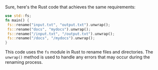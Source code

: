 Sure, here's the Rust code that achieves the same requirements:
```rust
use std::fs;
fn main() {
 fs::rename("input.txt", "output.txt").unwrap();
 fs::rename("docs", "mydocs").unwrap();
 fs::rename("/input.txt", "/output.txt").unwrap();
 fs::rename("/docs", "/mydocs").unwrap();
}
```
This code uses the `fs` module in Rust to rename files and directories. The `unwrap()` method is used to handle any errors that may occur during the renaming process.

